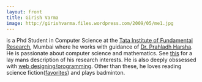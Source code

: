 ```yaml
---
layout: front
title: Girish Varma
image: http://girishvarma.files.wordpress.com/2009/05/me1.jpg
---
```

is a Phd Student in Computer Science at the [Tata Institute of 
Fundamental Research](http://www.tifr.res.in), Mumbai where he works with guidance of [Dr. Prahladh Harsha](http://www.tcs.tifr.res.in/~prahladh).
He is passionate about computer science and mathematics. See 
[this](http://api.viglink.com/api/click?format=go&key=cdee124b11d6baacda6c3e29b12e23dc&loc=http%3A%2F%2Fgirishvarma.wordpress.com%2F&v=1&libid=1329842662113&out=http%3A%2F%2Fdocs.google.com%2FDoc%3Fid%3Ddq6zxpq_473cvj8ggfx&title=girish%C2%A0varma's%C2%A0%7C%C2%A0%E0%B4%97%E0%B4%BF%E0%B4%B0%E0%B5%80%E0%B4%B7%E0%B5%8D%E2%80%8C%C2%A0%E0%B4%B5%E0%B4%B0%E0%B5%8D%E2%80%8D%E0%B4%AE%E0%B4%AF%E0%B5%81%E0%B4%9F%E0%B5%86%20homepage&txt=this&jsonp=vglnk_jsonp_13298427168491) 
for a lay mans description of his research interests. He is also deeply obssessed with [web designing/programming](/code). Other than these, he loves reading science fiction([favorites](http://girishvarma.wordpress.com/2008/11/24/science-fiction-book-recommendations/)) and plays badminton.




